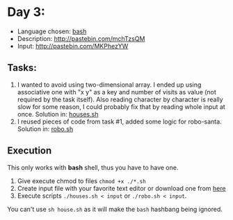 Day 3:
======
- Language chosen: [bash](https://www.gnu.org/software/bash/)
- Description: http://pastebin.com/mchTzsQM
- Input: http://pastebin.com/MKPhezYW

## Tasks:

1. I wanted to avoid using two-dimensional array. I ended up using associative one with "x y" as a key and number of visits as value (not required by the task itself). Also reading character by character is really slow for some reason, I could probably fix that by reading whole input at once. Solution in: [houses.sh](houses.sh)
2. I reused pieces of code from task #1, added some logic for robo-santa. Solution in: [robo.sh](robo.sh)

## Execution

This only works with **bash** shell, thus you have to have one.

1. Give execute chmod to files `chmod +x ./*.sh`
2. Create input file with your favorite text editor or download one from [here](http://pastebin.com/MKPhezYW)
3. Execute scripts `./houses.sh < input` or `./robo.sh < input`.

You can't use `sh house.sh` as it will make the `bash` hashbang being ignored.
